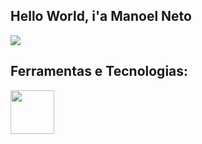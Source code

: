 ## Hello World, i'a Manoel Neto

<a href="mailto:manoelantonio8105@gmail.com">
<img src="https://img.shields.io/badge/Gmail-D14836?style=for-the-badge&logo=gmail&logoColor=white"/>
</a>

## Ferramentas e Tecnologias:

<img src="https://hermes.dio.me/tracks/aa71615b-e701-4cec-bb64-71ba6974c5fe.png" width="70">


          

